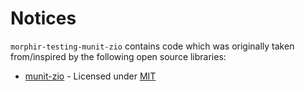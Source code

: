 # Notices

`morphir-testing-munit-zio` contains code which was originally taken from/inspired by the following open source libraries:

* [munit-zio](https://github.com/poslegm/munit-zio) - Licensed under [MIT](https://github.com/poslegm/munit-zio/blob/master/LICENSE)